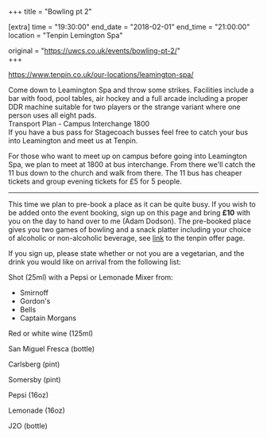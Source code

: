 +++
title = "Bowling pt 2"

[extra]
time = "19:30:00"
end_date = "2018-02-01"
end_time = "21:00:00"
location = "Tenpin Lemington Spa"

original = "https://uwcs.co.uk/events/bowling-pt-2/"    
+++

<https://www.tenpin.co.uk/our-locations/leamington-spa/>  

Come down to Leamington Spa and throw some strikes. Facilities include a bar with food, pool tables, air hockey and a full arcade including a proper DDR machine suitable for two players or the strange variant where one person uses all eight pads.  
Transport Plan - Campus Interchange 1800  
If you have a bus pass for Stagecoach busses feel free to catch your bus into Leamington and meet us at Tenpin.

For those who want to meet up on campus before going into Leamington Spa, we plan to meet at 1800 at bus interchange. From there we'll catch the 11 bus down to the church and walk from there. The 11 bus has cheaper tickets and group evening tickets for £5 for 5 people. 

-----

This time we plan to pre-book a place as it can be quite busy. If you wish to be added onto the event booking, sign up on this page and bring **£10** with you on the day to hand over to me (Adam Dodson). The pre-booked place gives you two games of bowling and a snack platter including your choice of alcoholic or non-alcoholic beverage, see [link](https://www.tenpin.co.uk/offers/bowling-offers/%C2%A310-thursdays/) to the tenpin offer page. 

If you sign up, please state whether or not you are a vegetarian, and the drink you would like on arrival from the following list:

Shot (25ml) with a Pepsi or Lemonade Mixer from:

  - Smirnoff  
  - Gordon's  
  - Bells  
  - Captain Morgans  

Red or white wine (125ml)

San Miguel Fresca (bottle)

Carlsberg (pint)

Somersby (pint)

Pepsi (16oz)

Lemonade (16oz)

J2O (bottle)

